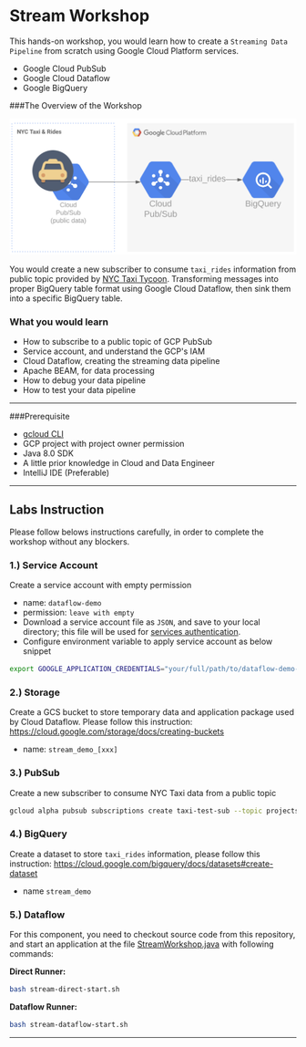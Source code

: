 # Stream Workshop
This hands-on workshop, you would learn how to create a `Streaming Data Pipeline` from scratch 
using Google Cloud Platform services.
- Google Cloud PubSub
- Google Cloud Dataflow
- Google BigQuery

###The Overview of the Workshop

![overview](./img/stream-002.png)

You would create a new subscriber to consume `taxi_rides`
information from public topic provided by [NYC Taxi Tycoon](https://github.com/googlecodelabs/cloud-dataflow-nyc-taxi-tycoon).
 Transforming messages into proper BigQuery table format using Google Cloud Dataflow, 
 then sink them into a specific BigQuery table.
 
### What you would learn
- How to subscribe to a public topic of GCP PubSub
- Service account, and understand the GCP's IAM
- Cloud Dataflow, creating the streaming data pipeline 
- Apache BEAM, for data processing
- How to debug your data pipeline
- How to test your data pipeline
 

---

###Prerequisite
- [gcloud CLI](https://cloud.google.com/sdk/docs/quickstart-macos)
- GCP project with project owner permission
- Java 8.0 SDK
- A little prior knowledge in Cloud and Data Engineer
- IntelliJ IDE (Preferable)


---

## Labs Instruction
Please follow belows instructions carefully, in order to complete the workshop without any blockers.

### 1.) Service Account
Create a service account with empty permission
- name: `dataflow-demo`
- permission: `leave with empty`
- Download a service account file as `JSON`, and save to your local directory; this file will be used for 
[services authentication](https://cloud.google.com/docs/authentication/production).
- Configure environment variable to apply service account as below snippet
```bash
export GOOGLE_APPLICATION_CREDENTIALS="your/full/path/to/dataflow-demo-service-account.json"
```


### 2.) Storage
Create a GCS bucket to store temporary data and application package used by Cloud Dataflow.
Please follow this instruction: https://cloud.google.com/storage/docs/creating-buckets
- name: `stream_demo_[xxx]`

### 3.) PubSub
Create a new subscriber to consume NYC Taxi data from a public topic
```bash
gcloud alpha pubsub subscriptions create taxi-test-sub --topic projects/pubsub-public-data/topics/taxirides-realtime
```

### 4.) BigQuery
Create a dataset to store `taxi_rides` information, please follow this instruction: 
https://cloud.google.com/bigquery/docs/datasets#create-dataset
- name `stream_demo`

### 5.) Dataflow
For this component, you need to checkout source code from this repository, and start an application at the file 
[StreamWorkshop.java](../src/main/java/org/rdp/googlecloud/StreamWorkshop.java) with following commands:

**Direct Runner:**
```bash
bash stream-direct-start.sh
```

**Dataflow Runner:**
```bash
bash stream-dataflow-start.sh
```

---
